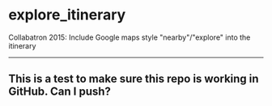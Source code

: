 # explore_itinerary
Collabatron 2015: Include Google maps style "nearby"/"explore" into the itinerary

---
This is a test to make sure this repo is working in GitHub. Can I push?
---